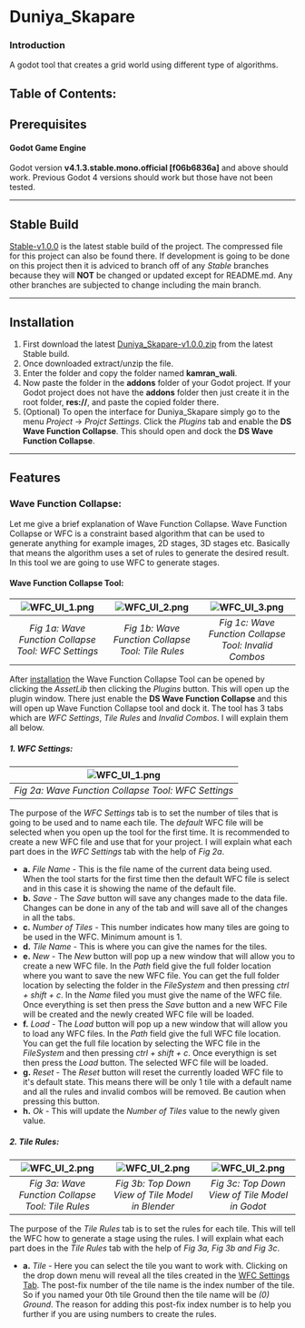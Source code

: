# Duniya_Skapare

### Introduction
A godot tool that creates a grid world using different type of algorithms.

## Table of Contents:

## Prerequisites
#### Godot Game Engine
Godot version **v4.1.3.stable.mono.official [f06b6836a]** and above should work. Previous Godot 4 versions should work but those have not been tested.
***
## Stable Build
[Stable-v1.0.0](https://github.com/deadlykam/Duniya_Skapare/tree/Stable-v1.0.0) is the latest stable build of the project. The compressed file for this project can also be found there. If development is going to be done on this project then it is adviced to branch off of any _Stable_ branches because they will **NOT** be changed or updated except for README.md. Any other branches are subjected to change including the main branch.
***
## Installation
1. First download the latest [Duniya_Skapare-v1.0.0.zip](https://github.com/deadlykam/Duniya_Skapare/releases/tag/v1.0.0) from the latest Stable build.
2. Once downloaded extract/unzip the file.
3. Enter the folder and copy the folder named **kamran_wali**.
4. Now paste the folder in the **addons** folder of your Godot project. If your Godot project does not have the **addons** folder then just create it in the root folder, **res://**, and paste the copied folder there.
5. (Optional) To open the interface for Duniya_Skapare simply go to the menu _Project_ -> _Projct Settings_. Click the _Plugins_ tab and enable the **DS Wave Function Collapse**. This should open and dock the **DS Wave Function Collapse**.
***
## Features
### Wave Function Collapse:
Let me give a brief explanation of Wave Function Collapse. Wave Function Collapse or WFC is a constraint based algorithm that can be used to generate anything for example images, 2D stages, 3D stages etc. Basically that means the algorithm uses a set of rules to generate the desired result. In this tool we are going to use WFC to generate stages.
#### Wave Function Collapse Tool:
| ![WFC_UI_1.png](https://imgur.com/fkUBzdn.png) | ![WFC_UI_2.png](https://imgur.com/ybsQrBB.png) | ![WFC_UI_3.png](https://imgur.com/z9fg8P7.png) |
|:--:|:--:|:--:| 
| *Fig 1a: Wave Function Collapse Tool: WFC Settings* | *Fig 1b: Wave Function Collapse Tool: Tile Rules* | *Fig 1c: Wave Function Collapse Tool: Invalid Combos* |

After [installation](#installation) the Wave Function Collapse Tool can be opened by clicking the _AssetLib_ then clicking the _Plugins_ button. This will open up the plugin window. There just enable the **DS Wave Function Collapse** and this will open up Wave Function Collapse tool and dock it. The tool has 3 tabs which are _WFC Settings_, _Tile Rules_ and _Invalid Combos_. I will explain them all below.
##### 1. WFC Settings:
| ![WFC_UI_1.png](https://imgur.com/G8Z0SmK.png) | 
|:--:| 
| *Fig 2a: Wave Function Collapse Tool: WFC Settings* |

The purpose of the _WFC Settings_ tab is to set the number of tiles that is going to be used and to name each tile. The _default_ WFC file will be selected when you open up the tool for the first time. It is recommended to create a new WFC file and use that for your project. I will explain what each part does in the _WFC Settings_ tab with the help of _Fig 2a_.

- **a.** _File Name_ - This is the file name of the current data being used. When the tool starts for the first time then the default WFC file is select and in this case it is showing the name of the default file.
- **b.** _Save_ - The _Save_ button will save any changes made to the data file. Changes can be done in any of the tab and will save all of the changes in all the tabs.
- **c.** _Number of Tiles_ - This number indicates how many tiles are going to be used in the WFC. Minimum amount is 1.
- **d.** _Tile Name_ - This is where you can give the names for the tiles.
- **e.** _New_ - The _New_ button will pop up a new window that will allow you to create a new WFC file. In the _Path_ field give the full folder location where you want to save the new WFC file. You can get the full folder location by selecting the folder in the _FileSystem_ and then pressing _ctrl + shift + c_. In the _Name_ filed you must give the name of the WFC file. Once everything is set then press the _Save_ button and a new WFC File will be created and the newly created WFC file will be loaded.
- **f.** _Load_ - The _Load_ button will pop up a new window that will allow you to load any WFC files. In the _Path_ field give the full WFC file location. You can get the full file location by selecting the WFC file in the _FileSystem_ and then pressing _ctrl + shift + c_. Once everythign is set then press the _Load_ button. The selected WFC file will be loaded.
- **g.** _Reset_ - The _Reset_ button will reset the currently loaded WFC file to it's default state. This means there will be only 1 tile with a default name and all the rules and invalid combos will be removed. Be caution when pressing this button.
- **h.** _Ok_ - This will update the _Number of Tiles_ value to the newly given value.
##### 2. Tile Rules:
| ![WFC_UI_2.png](https://imgur.com/crgM5DG.png) | ![WFC_UI_2.png](https://imgur.com/B5ugEOj.png) | ![WFC_UI_2.png](https://imgur.com/v5Crzro.png) |
|:--:|:--:|:--:|
| *Fig 3a: Wave Function Collapse Tool: Tile Rules* | *Fig 3b: Top Down View of Tile Model in Blender* | *Fig 3c: Top Down View of Tile Model in Godot* |

The purpose of the _Tile Rules_ tab is to set the rules for each tile. This will tell the WFC how to generate a stage using the rules. I will explain what each part does in the _Tile Rules_ tab with the help of _Fig 3a, Fig 3b and Fig 3c_.

- **a.** _Tile_ - Here you can select the tile you want to work with. Clicking on the drop down menu will reveal all the tiles created in the [WFC Settings Tab](#1-wfc-settings). The post-fix number of the tile name is the index number of the tile. So if you named your 0th tile Ground then the tile name will be _(0) Ground_. The reason for adding this post-fix index number is to help you further if you are using numbers to create the rules.

